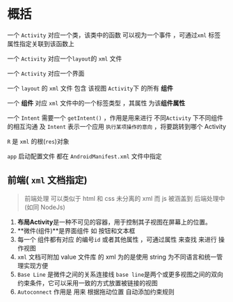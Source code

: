 概括
========

一个 `Activity` 对应一个类，该类中的函数 可以视为一个事件 ，可通过`xml` 标签属性指定关联到该函数上

一个 `Activity` 对应一个`layout`的 `xml` 文件

一个 `Activity` 对应一个界面

一个 `layout` 的 `xml` 文件 包含 该视图 `Activity`下 的所有 **组件**

一个 **组件** 对应 `xml` 文件中的一个标签类型 ，其属性 为该**组件属性**

一个 `Intent` 需要一个 `getIntent()` ，作用是用来进行 不同`Activity` 下不同组件 的相互沟通
  及 `Intent` 表示一个应用 `执行某项操作的意向` ，将要跳转到哪个 Activity

`R` 是 `xml` 的根(`res`)对象

`app` 启动配置文件 都在 `AndroidManifest.xml` 文件中指定

前端( `xml` 文档指定)
-----------

> 前端处理 可以类似于 html 和 css 未分离的 xml
> 而 js 被涵盖到 后端处理中(如同 NodeJs)

1. **布局Activity**是一种不可见的容器，用于控制其子视图在屏幕上的位置。
2. **微件(组件)**是界面组件
    如 按钮和文本框
3. 每一个 组件都有对应 的编号`id` 或者其他属性 ，可通过属性 来查找 来进行 操作视图
4. `xml` 文档可附加 value 文件库 的 xml 为的是使用 string 为不同语言和统一管理实现方便
5. `Base Line` 是微件之间的关系连接线
    `base line`是两个或更多视图之间的双向约束条件，它可以采用一致的方式放置被链接的视图
6. `Autoconnect` 作用是 用来 根据拖动位置 自动添加约束规则
